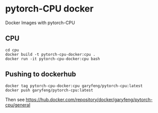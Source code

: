 # pytorch-CPU docker
Docker Images with pytorch-CPU

## CPU

```
cd cpu
docker build -t pytorch-cpu-docker:cpu .
docker run -it pytorch-cpu-docker:cpu bash
```

## Pushing to dockerhub

```
docker tag pytorch-cpu-docker:cpu garyfeng/pytorch-cpu:latest
docker push garyfeng/pytorch-cpu:latest
```

Then see https://hub.docker.com/repository/docker/garyfeng/pytorch-cpu/general
